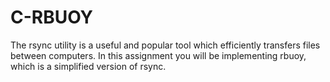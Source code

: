 # C-RBUOY
The rsync utility is a useful and popular tool which efficiently transfers files between computers. In this assignment you will be implementing rbuoy, which is a simplified version of rsync.
